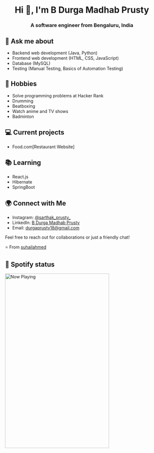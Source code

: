 <h1 align="center">Hi 👋, I'm B Durga Madhab Prusty</h1>
<h3 align="center">A software engineer from Bengaluru, India</h3>

## 💬 Ask me about
- Backend web development (Java, Python)
- Frontend web development (HTML, CSS, JavaScript)
- Database (MySQL)
- Testing (Manual Testing, Basics of Automation Testing)

## 📅 Hobbies
- Solve programming problems at Hacker Rank
- Drumming
- Beatboxing
- Watch anime and TV shows
- Badminton

## 💻 Current projects
- Food.com[Restaurant Website]

## 📚 Learning
- React.js
- Hibernate
- SpringBoot

## 🌍 Connect with Me

- Instagram: [@sarthak_prusty_](https://www.instagram.com/sarthak_prusty_/)
- LinkedIn: [B Durga Madhab Prusty](https://www.linkedin.com/in/b-durga-madhab-prusty/)
- Email: [durgaprusty18@gmail.com](mailto:durgaprusty18@gmail.com)

Feel free to reach out for collaborations or just a friendly chat!

⭐ From [suhailahmed](https://github.com/suhailahmed123)

## 🎵 Spotify status

<a href="https://jvillegasd-spotify.vercel.app/api/song/?opened">
  <img src="https://jvillegasd-spotify.vercel.app/api/song" width="341" height="571" alt="Now Playing">
</a>

<!-- <div id = "some_issues">
  <p>It is a little list of problems you can face while implementing this kind of stuff</p>
  <ul id = "problem_list">
    <li>
      Github tend to cache anonymized URL, so you should visit this link if you have problem with image cache.
      https://docs.github.com/es/github/authenticating-to-github/about-anonymized-image-urls
    </li>
    <li>
      When you wrap your HTML in SVG/foreignObject maybe nothing show up. You can solve this issue visiting this link.
      https://stackoverflow.com/questions/13848039/svg-foreignobject-contents-do-not-display-unless-plain-text
    </li>
  </ul>
</div> -->
